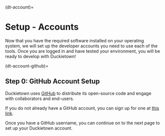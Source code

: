 (dt-account)=
# Setup - Accounts

Now that you have the required software installed on your operating system, we will set up the developer accounts 
you need to use each of the tools.  Once you are logged in and have tested your environment, you will be ready to 
develop with Duckietown!

(dt-account-github)=
## Step 0: GitHub Account Setup

Duckietown uses [GitHub](https://github.com/duckietown) to distribute its open-source code and engage with
collaborators and end-users.

If you do not already have a GitHub account, you can sign up for one at [this link](https://github.com/join).

Once you have a GitHub username, you can continue on to the next page to set up your Duckietown account.
